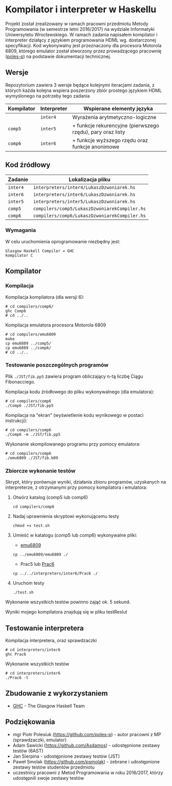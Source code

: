 # Kompilator i interpreter w Haskellu

Projekt został zrealizowany w ramach pracowni przedmiotu Metody Programowania (w semestrze letni 2016/2017) na wydziale Informatyki Uniwersytetu Wrocławskiego.
W ramach zadania napisałem kompilator i interpreter działący z językiem programowania HDML wg. dostarczonej specyfikacji. Kod wykonywalny jest przeznaczony dla procesora Motorola 6809, którego emulator został stworzony przez prowadzącego pracownię ([poles-p](#poles-p)) na podstawie dokumentacji technicznej.


## Wersje

Repozytorium zawiera 3 wersje będące kolejnymi iteracjami zadania, z których każda kolejna wspiera poszerzony zbiór prostego językiem HDML wymyślonego na potrzeby tego zadania

| Kompilator | Interpreter | Wspierane elementy języka |
| --- | --- | --- |
|  | `inter4` | Wyrażenia arytmetyczno-logiczne |
| `comp5` | `inter5` | + funkcje rekurencyjne (pierwszego rzędu), pary oraz listy |
| `comp6` | `inter6` | + funkcje wyższego rzędu oraz funkcje anonimowe |


## Kod źródłowy

| Zadanie | Lokalizacja pliku |
| --- | --- |
| `inter4` | `interpreters/inter4/LukaszDzwoniarek.hs` |
| `inter6` | `interpreters/inter6/LukaszDzwoniarek.hs` |
| `inter5` | `interpreters/inter5/LukaszDzwoniarek.hs` |
| `comp5` | `compilers/comp5/LukaszDzwoniarekCompiler.hs` |
| `comp6` | `compilers/comp6/LukaszDzwoniarekCompiler.hs` |


### Wymagania

W celu uruchomienia oprogramowanie niezbędny jest:

```
Glasgow Haskell Compiler = GHC
kompilator C
```


## Kompilator


### Kompilacja

Kompilacja kompilatora (dla wersji 6):

```
# cd compilers/comp6/
ghc Comp6
# cd ../..
```

<a name="emu6809">
Kompilacja emulatora procesora Motorola 6809

```
# cd compilers/emu6809
make
cp emu6809 ../comp5/
cp emu6809 ../comp6/
# cd ../..
```
</a>


### Testowanie poszczególnych programów

Plik `./JST/fib.pp5` zawiera program obliczający n-tą liczbę Ciągu Fibonacciego.

Kompilacja kodu źródłowego do pliku wykonywalnego (dla emulatora):

```
# cd compilers/comp6
./Comp6 ./JST/fib.pp5
```

Kompilacja na "ekran" (wyświetlenie kodu wynikowego w postaci instrukcji):

```
# cd compilers/comp6
./Comp6 -m ./JST/fib.pp5
```

Wykonanie skompilowanego programu przy pomocy emulatora:

```
# cd compilers/comp6
./emu6809 ./JST/fib.b09
```


### Zbiorcze wykonanie testów

Skrypt, który porównuje wyniki, działania zbioru programów, uzyskanych na interpreterze, z otrzymanymi przy pomocy kompilatora i emulatora:

1. Otwórz katalog (comp5 lub comp6)

   ```
   cd compilers/comp6
   ```

2. Nadaj uprawnienia skryptowi wykonującemu testy

   ```
   chmod +x test.sh
   ```

3. Umieść w katalogu (comp5 lub comp6) wykonywalne pliki:

   - [emu6809](#emu6809)
   ```
   cp ../emu6809/emu6809 ./
   ```

   - Prac5 lub [Prac6](#Prac6)
   ```
   cp ../../interpreters/inter6/Prac6 ./
   ```

4. Uruchom testy

   ```
   ./test.sh
   ```

Wykonanie wszystkich testów powinno zająć ok. 5 sekund.

Wyniki mojego kompilatora znajdują się w pliku testReslut


## Testowanie interpretera

<a name="Prac6">
Kompilacja interpretera, oraz sprawdzaczki

```
# cd interpreters/inter6
ghc Prac6
```
</a>

Wykonanie wszystkich testów

```
# cd interpreters/inter6
./Prac6 -t
```


## Zbudowanie z wykorzystaniem

* [GHC](https://www.haskell.org/ghc/) - The Glasgow Haskell Team


## Podziękowania

* <a name="poles-p">mgr Piotr Polesiuk (https://github.com/poles-p) - autor pracowni z MP (sprawdzaczki, emulator)</a>
* Adam Sawicki (https://github.com/Asdamos) - udostępnione zestawy testów (6AST)
* Jan Sierpina - udostępnione zestawy testów (JST)
* Paweł Smolak (https://github.com/psmolak) - zebrane i udostępnione zestawy testów studentów przedmiotu
* uczestnicy pracowni z Metod Programowania w roku 2016/2017, którzy udostępnili swoje zestawy testów
